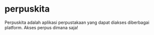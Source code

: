 # perpuskita

Perpuskita adalah aplikasi perpustakaan yang dapat diakses diberbagai platform. Akses perpus dimana saja!